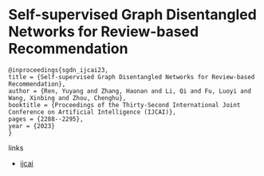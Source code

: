 # Self-supervised Graph Disentangled Networks for Review-based Recommendation

```
@inproceedings{sgdn_ijcai23,
title = {Self-supervised Graph Disentangled Networks for Review-based Recommendation},
author = {Ren, Yuyang and Zhang, Haonan and Li, Qi and Fu, Luoyi and Wang, Xinbing and Zhou, Chenghu},
booktitle = {Proceedings of the Thirty-Second International Joint Conference on Artificial Intelligence (IJCAI)},
pages = {2288--2295},
year = {2023}
}
```

links
- [ijcai](https://www.ijcai.org/proceedings/2023/254)
